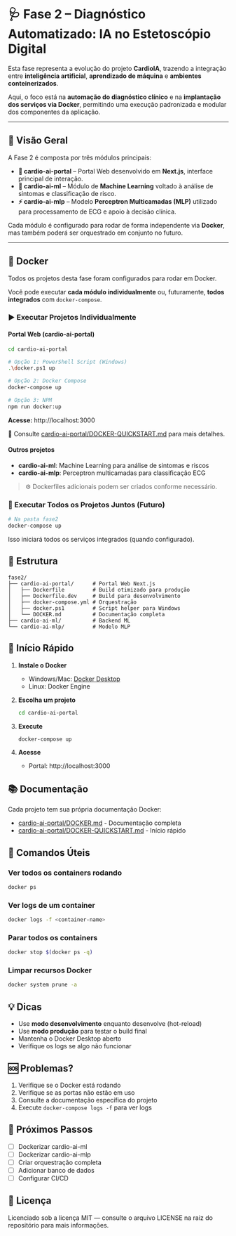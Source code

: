 # 🩺 Fase 2 – Diagnóstico Automatizado: IA no Estetoscópio Digital  

Esta fase representa a evolução do projeto **CardioIA**, trazendo a integração entre **inteligência artificial**, **aprendizado de máquina** e **ambientes conteinerizados**.
  
Aqui, o foco está na **automação do diagnóstico clínico** e na **implantação dos serviços via Docker**, permitindo uma execução padronizada e modular dos componentes da aplicação.

---

## 🧠 Visão Geral  

A Fase 2 é composta por três módulos principais:

- **🧩 cardio-ai-portal** – Portal Web desenvolvido em **Next.js**, interface principal de interação.  
- **🧠 cardio-ai-ml** – Módulo de **Machine Learning** voltado à análise de sintomas e classificação de risco.  
- **⚡ cardio-ai-mlp** – Modelo **Perceptron Multicamadas (MLP)** utilizado para processamento de ECG e apoio à decisão clínica.  

Cada módulo é configurado para rodar de forma independente via **Docker**, mas também poderá ser orquestrado em conjunto no futuro.

---

## 🐳 Docker  

Todos os projetos desta fase foram configurados para rodar em Docker.

Você pode executar **cada módulo individualmente** ou, futuramente, **todos integrados** com `docker-compose`.

### ▶️ Executar Projetos Individualmente  

#### **Portal Web (cardio-ai-portal)** 
```bash
cd cardio-ai-portal

# Opção 1: PowerShell Script (Windows)
.\docker.ps1 up

# Opção 2: Docker Compose
docker-compose up

# Opção 3: NPM
npm run docker:up
```

**Acesse:** http://localhost:3000

📄 Consulte [cardio-ai-portal/DOCKER-QUICKSTART.md](./cardio-ai-portal/DOCKER-QUICKSTART.md) para mais detalhes.

#### Outros projetos
- **cardio-ai-ml**: Machine Learning para análise de sintomas e riscos
- **cardio-ai-mlp**: Perceptron multicamadas para classificação ECG

> ⚙️ Dockerfiles adicionais podem ser criados conforme necessário.

### 🧩 Executar Todos os Projetos Juntos (Futuro)

```bash
# Na pasta fase2
docker-compose up
```

Isso iniciará todos os serviços integrados (quando configurado).

## 📁 Estrutura

```
fase2/
├── cardio-ai-portal/      # Portal Web Next.js
│   ├── Dockerfile         # Build otimizado para produção
│   ├── Dockerfile.dev     # Build para desenvolvimento
│   ├── docker-compose.yml # Orquestração
│   ├── docker.ps1         # Script helper para Windows
│   └── DOCKER.md          # Documentação completa
├── cardio-ai-ml/          # Backend ML
└── cardio-ai-mlp/         # Modelo MLP
```

## 🚀 Início Rápido

1. **Instale o Docker**
   - Windows/Mac: [Docker Desktop](https://www.docker.com/products/docker-desktop)
   - Linux: Docker Engine

2. **Escolha um projeto**
   ```bash
   cd cardio-ai-portal
   ```

3. **Execute**
   ```bash
   docker-compose up
   ```

4. **Acesse**
   - Portal: http://localhost:3000

## 📚 Documentação

Cada projeto tem sua própria documentação Docker:

- [cardio-ai-portal/DOCKER.md](./cardio-ai-portal/DOCKER.md) - Documentação completa
- [cardio-ai-portal/DOCKER-QUICKSTART.md](./cardio-ai-portal/DOCKER-QUICKSTART.md) - Início rápido

## 🔧 Comandos Úteis

### Ver todos os containers rodando
```bash
docker ps
```

### Ver logs de um container
```bash
docker logs -f <container-name>
```

### Parar todos os containers
```bash
docker stop $(docker ps -q)
```

### Limpar recursos Docker
```bash
docker system prune -a
```

## 💡 Dicas

- Use **modo desenvolvimento** enquanto desenvolve (hot-reload)
- Use **modo produção** para testar o build final
- Mantenha o Docker Desktop aberto
- Verifique os logs se algo não funcionar

## 🆘 Problemas?

1. Verifique se o Docker está rodando
2. Verifique se as portas não estão em uso
3. Consulte a documentação específica do projeto
4. Execute `docker-compose logs -f` para ver logs

## 🎯 Próximos Passos

- [ ] Dockerizar cardio-ai-ml
- [ ] Dockerizar cardio-ai-mlp
- [ ] Criar orquestração completa
- [ ] Adicionar banco de dados
- [ ] Configurar CI/CD

## 📄 Licença

Licenciado sob a licença MIT — consulte o arquivo LICENSE na raiz do repositório para mais informações.